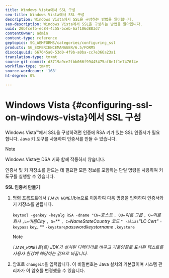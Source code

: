 ```yaml
---
title: Windows Vista에서 SSL 구성
seo-title: Windows Vista에서 SSL 구성
description: Windows Vista에서 SSL을 구성하는 방법을 알아봅니다.
seo-description: Windows Vista에서 SSL을 구성하는 방법을 알아봅니다.
uuid: 20bfcefb-ec84-4c55-bceb-6af106d883d7
contentOwner: admin
content-type: reference
geptopics: SG_AEMFORMS/categories/configuring_ssl
products: SG_EXPERIENCEMANAGER/6.5/FORMS
discoiquuid: 667645a0-53d0-4f9b-a0ba-cc7e366a23a1
translation-type: tm+mt
source-git-commit: d3719a9ce2fbb066f99445475af8e1f1e7476f4e
workflow-type: tm+mt
source-wordcount: '168'
ht-degree: 0%

---
```



# Windows Vista {#configuring-ssl-on-windows-vista}에서 SSL 구성

Windows Vista™에서 SSL을 구성하려면 인증에 RSA 키가 있는 SSL 인증서가 필요합니다. Java 키 도구를 사용하여 인증서를 만들 수 있습니다.

>[!NOTE]
>
>Windows Vista는 DSA 키와 함께 작동하지 않습니다.

인증서 및 키 저장소를 만드는 데 필요한 모든 정보를 포함하는 단일 명령을 사용하여 키 도구를 실행할 수 있습니다.

**SSL 인증서 만들기**

1. 명령 프롬프트에서 *`[JAVA HOME]`*/bin으로 이동하여 다음 명령을 입력하여 인증서와 키 저장소를 만듭니다.

   `keytool -genkey -keyalg RSA -dname "CN=`*호스트* `, OU=`*이름 그룹* `, O=`*이름 회사* `,L=`*이름City* `, S=`** `, C=`*NameStateCountry 코드* `" -alias`*&quot;LC Cert&quot;* `-keypass` `key`*_* ** `-keystore`*passwordkeystorname* `.keystore`

   >[!NOTE]
   >
   >*`[JAVA_HOME]`을(를) JDK가 설치된 디렉터리로 바꾸고 기울임꼴로 표시된 텍스트를 사용자 환경에 해당하는 값으로 바꿉니다.*

1. 암호로 `changeit`을 입력합니다. 이 비밀번호는 Java 설치의 기본값이며 시스템 관리자가 이 암호를 변경했을 수 있습니다.


